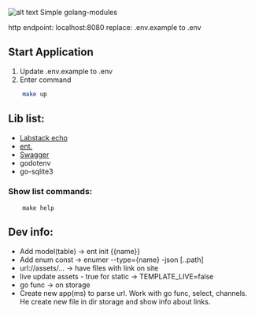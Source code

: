 ![alt text](https://media.proglib.io/posts/2020/12/26/d7a75de26618037f249e6fdf3bd0f822.jpg)
Simple golang-modules

http endpoint: localhost:8080
replace: .env.example to .env

## Start Application
1. Update .env.example to .env
2. Enter command
```bash
    make up
```

## Lib list:
- [Labstack echo](https://echo.labstack.com/)
- [ent.](https://entgo.io/)
- [Swagger](https://github.com/swaggo/swag) 
- godotenv
- go-sqlite3


### Show list commands:
```shell
    make help
```

## Dev info:
- Add model(table) -> ent init {{name}}
- Add enum const -> enumer --type={name} -json [..path]
- url://assets/... -> have files with link on site
- live update assets - true for static -> TEMPLATE_LIVE=false
- go func -> on storage 
- Create new app(ms) to parse url. Work with go func, select, channels. He create new file in dir storage and show info about links. 

